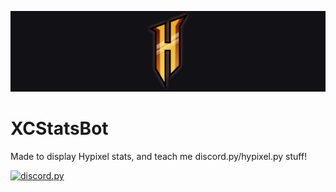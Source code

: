 ![stop sign](https://github.com/XCRunnerS/XCStatsBotPrototype/blob/main/hypixelspashv2layered.png?raw=true)

# XCStatsBot

Made to display Hypixel stats, and teach me discord.py/hypixel.py stuff!

[![discord.py](https://img.shields.io/badge/discord-py-blue.svg)](https://github.com/Rapptz/discord.py)


<!--
## Donation links for ice (and me to remember links lmao)
[![ko-fi](https://www.vectorlogo.zone/logos/ko-fi/ko-fi-ar21.svg)](https://ko-fi.com/wonderpants)
[![patreon](https://www.vectorlogo.zone/logos/patreon/patreon-ar21.svg)](https://www.patreon.com/join/Wonderpants?)
[![patreon](https://www.vectorlogo.zone/logos/paypal/paypal-ar21.svg)](https://www.paypal.me/HypixelUnofficialBot)
-->
